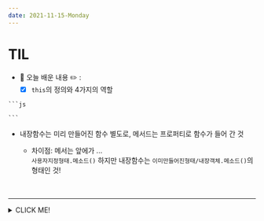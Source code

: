 ```yaml
---
date: 2021-11-15-Monday
---
```


# TIL
- 📝 오늘 배운 내용 ✏️ : 
  - [x] `this`의 정의와 4가지의 역할 
<!--   
  - [x] [다양한 배열 메소드 1](https://github.com/ekfka4863/TIL/blob/master/JS/JS-Basic/JS_%EB%B0%B0%EC%97%B4_%EB%A9%94%EC%86%8C%EB%93%9C.md) 
  - [x] [다양한 배열 메소드 2](https://github.com/ekfka4863/TIL/blob/master/JS/JS-Basic/JS_%EB%B0%B0%EC%97%B4_%EB%A9%94%EC%86%8C%EB%93%9C_2.md) 
  - [x] `배열 내 객체 내 배열`과 같은 **복잡한 객체 타입 깊은 복사**하는 어렵운 - / 쉬운 방법         -->
    ```js
    
    ```
  - 내장함수는 미리 만들어진 함수 별도로, 메서드는 프로퍼티로 함수가 들어 간 것
    - 차이점: 메서는 앞에가 ...      
    `사용자지정형태.메소드()` 하지만 내장함수는 `이미만들어진형태/내장객체.메소드()`의 형태인 것! 




    <!-- <img src="./images/polacodeForTIL.png" alt="배열과 객체의 얕은 복사 그리고 깊은 복사" width="px" height="px" style="padding-left: px; min-width: 600px;" /> -->

    <br />
    <br />

---
<details>
<summary>CLICK ME!</summary>  

- cf.  
  - ✨ Only 선생님's 강의 ✨
  -


</detials>   

